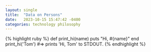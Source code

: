 ```yaml
---
layout: single
title:  "Data on Persons"
date:   2023-10-15 15:47:42 -0400
categories: technology philosophy
---
```


{% highlight ruby %}
def print_hi(name)
  puts "Hi, #{name}"
end
print_hi('Tom')
#=> prints 'Hi, Tom' to STDOUT.
{% endhighlight %}

